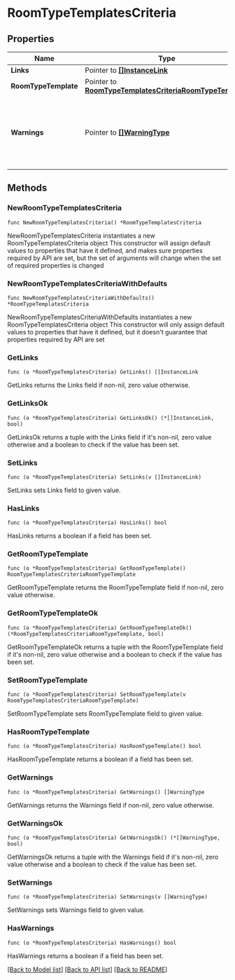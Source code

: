 # RoomTypeTemplatesCriteria

## Properties

Name | Type | Description | Notes
------------ | ------------- | ------------- | -------------
**Links** | Pointer to [**[]InstanceLink**](InstanceLink.md) |  | [optional] 
**RoomTypeTemplate** | Pointer to [**RoomTypeTemplatesCriteriaRoomTypeTemplate**](RoomTypeTemplatesCriteriaRoomTypeTemplate.md) |  | [optional] 
**Warnings** | Pointer to [**[]WarningType**](WarningType.md) | Used in conjunction with the Success element to define a business error. | [optional] 

## Methods

### NewRoomTypeTemplatesCriteria

`func NewRoomTypeTemplatesCriteria() *RoomTypeTemplatesCriteria`

NewRoomTypeTemplatesCriteria instantiates a new RoomTypeTemplatesCriteria object
This constructor will assign default values to properties that have it defined,
and makes sure properties required by API are set, but the set of arguments
will change when the set of required properties is changed

### NewRoomTypeTemplatesCriteriaWithDefaults

`func NewRoomTypeTemplatesCriteriaWithDefaults() *RoomTypeTemplatesCriteria`

NewRoomTypeTemplatesCriteriaWithDefaults instantiates a new RoomTypeTemplatesCriteria object
This constructor will only assign default values to properties that have it defined,
but it doesn't guarantee that properties required by API are set

### GetLinks

`func (o *RoomTypeTemplatesCriteria) GetLinks() []InstanceLink`

GetLinks returns the Links field if non-nil, zero value otherwise.

### GetLinksOk

`func (o *RoomTypeTemplatesCriteria) GetLinksOk() (*[]InstanceLink, bool)`

GetLinksOk returns a tuple with the Links field if it's non-nil, zero value otherwise
and a boolean to check if the value has been set.

### SetLinks

`func (o *RoomTypeTemplatesCriteria) SetLinks(v []InstanceLink)`

SetLinks sets Links field to given value.

### HasLinks

`func (o *RoomTypeTemplatesCriteria) HasLinks() bool`

HasLinks returns a boolean if a field has been set.

### GetRoomTypeTemplate

`func (o *RoomTypeTemplatesCriteria) GetRoomTypeTemplate() RoomTypeTemplatesCriteriaRoomTypeTemplate`

GetRoomTypeTemplate returns the RoomTypeTemplate field if non-nil, zero value otherwise.

### GetRoomTypeTemplateOk

`func (o *RoomTypeTemplatesCriteria) GetRoomTypeTemplateOk() (*RoomTypeTemplatesCriteriaRoomTypeTemplate, bool)`

GetRoomTypeTemplateOk returns a tuple with the RoomTypeTemplate field if it's non-nil, zero value otherwise
and a boolean to check if the value has been set.

### SetRoomTypeTemplate

`func (o *RoomTypeTemplatesCriteria) SetRoomTypeTemplate(v RoomTypeTemplatesCriteriaRoomTypeTemplate)`

SetRoomTypeTemplate sets RoomTypeTemplate field to given value.

### HasRoomTypeTemplate

`func (o *RoomTypeTemplatesCriteria) HasRoomTypeTemplate() bool`

HasRoomTypeTemplate returns a boolean if a field has been set.

### GetWarnings

`func (o *RoomTypeTemplatesCriteria) GetWarnings() []WarningType`

GetWarnings returns the Warnings field if non-nil, zero value otherwise.

### GetWarningsOk

`func (o *RoomTypeTemplatesCriteria) GetWarningsOk() (*[]WarningType, bool)`

GetWarningsOk returns a tuple with the Warnings field if it's non-nil, zero value otherwise
and a boolean to check if the value has been set.

### SetWarnings

`func (o *RoomTypeTemplatesCriteria) SetWarnings(v []WarningType)`

SetWarnings sets Warnings field to given value.

### HasWarnings

`func (o *RoomTypeTemplatesCriteria) HasWarnings() bool`

HasWarnings returns a boolean if a field has been set.


[[Back to Model list]](../README.md#documentation-for-models) [[Back to API list]](../README.md#documentation-for-api-endpoints) [[Back to README]](../README.md)


